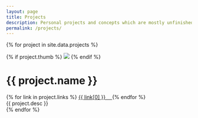 ```yaml
---
layout: page
title: Projects
description: Personal projects and concepts which are mostly unfinished, but which I think demonstrate something cool
permalink: /projects/
---
```


{% for project in site.data.projects %}
  <div class="project">
    <div class="thumb">
      {% if project.thumb %}
        <img src="{{ site.baseurl }}/images/{{ project.name }}/{{ project.thumb }}" />
      {% endif %}
    </div>
    <div class="desc">
      <div class="title">
        <h1>
          {{ project.name }}
        </h1>
        <span class="links">
          {% for link in project.links %}
            <a href="{{ link[1] }}" target="_blank">
              {{ link[0] }}&emsp;
            </a>
          {% endfor %}
        </span>
      </div>
      {{ project.desc }}
    </div>
  </div>
{% endfor %}
